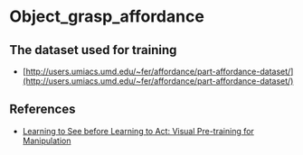 # Object_grasp_affordance

## The dataset used for training
* [http://users.umiacs.umd.edu/~fer/affordance/part-affordance-dataset/](http://users.umiacs.umd.edu/~fer/affordance/part-affordance-dataset/)

## References
* [Learning to See before Learning to Act: Visual Pre-training for Manipulation](http://yenchenlin.me/vision2action/)
